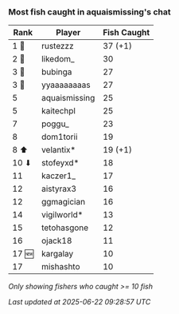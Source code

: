 ### Most fish caught in aquaismissing's chat
| Rank | Player | Fish Caught |
|------|--------|-----------|
| 1 🥇  | rustezzz  | 37 (+1) |
| 2 🥈  | likedom_  | 30 |
| 3 🥉  | bubinga  | 27 |
| 3 🥉  | yyaaaaaaaas  | 27 |
| 5  | aquaismissing  | 25 |
| 5  | kaitechpl  | 25 |
| 7  | poggu_  | 23 |
| 8  | dom1torii  | 19 |
| 8 ⬆ | velantix*  | 19 (+1) |
| 10 ⬇ | stofeyxd*  | 18 |
| 11  | kaczer1_  | 17 |
| 12  | aistyrax3  | 16 |
| 12  | ggmagician  | 16 |
| 14  | vigilworld*  | 13 |
| 15  | tetohasgone  | 12 |
| 16  | ojack18  | 11 |
| 17 🆕 | kargalay  | 10 |
| 17  | mishashto  | 10 |

_Only showing fishers who caught >= 10 fish_

_Last updated at 2025-06-22 09:28:57 UTC_